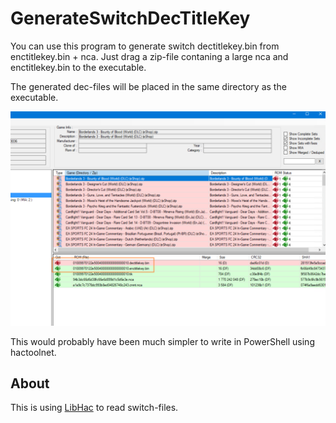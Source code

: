 # GenerateSwitchDecTitleKey

You can use this program to generate switch dectitlekey.bin from enctitlekey.bin + nca.
Just drag a zip-file contaning a large nca and enctitlekey.bin to the executable.

The generated dec-files will be placed in the same directory as the executable.

![RomVault missing dectitlekey.bin](romvault.png "RomVault")

This would probably have been much simpler to write in PowerShell using hactoolnet.

## About

This is using [LibHac](https://github.com/Thealexbarney/LibHac) to read switch-files.
